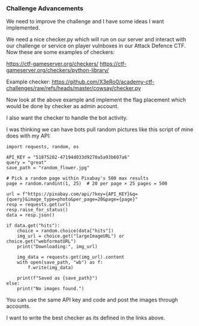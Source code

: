 ### Challenge Advancements

We need to improve the challenge and I have some ideas I want implemented.

We need a nice checker.py which will run on our server and interact with our challenge or service on player vulnboxes in our Attack Defence CTF. Now these are some examples of checkers:

https://ctf-gameserver.org/checkers/
https://ctf-gameserver.org/checkers/python-library/

Example checker:
https://github.com/X3eRo0/academy-ctf-challenges/raw/refs/heads/master/cowsay/checker.py

Now look at the above example and implement the flag placement which would be done by checker as admin account. 

I also want the checker to handle the bot activity.

I was thinking we can have bots pull random pictures like this script of mine does with my API:

```
import requests, random, os

API_KEY = "51875202-47194d033d9270a5a93b607a6"
query = "great"
save_path = "random_flower.jpg"

# Pick a random page within Pixabay's 500 max results
page = random.randint(1, 25)  # 20 per page × 25 pages = 500

url = f"https://pixabay.com/api/?key={API_KEY}&q={query}&image_type=photo&per_page=20&page={page}"
resp = requests.get(url)
resp.raise_for_status()
data = resp.json()

if data.get("hits"):
    choice = random.choice(data["hits"])
    img_url = choice.get("largeImageURL") or choice.get("webformatURL")
    print("Downloading:", img_url)

    img_data = requests.get(img_url).content
    with open(save_path, "wb") as f:
        f.write(img_data)

    print(f"Saved as {save_path}")
else:
    print("No images found.")

```
You can use the same API key and code and post the images through accounts.

I want to write the best checker as its defined in the links above.

